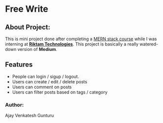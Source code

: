 # Free Write

## About Project:

This is mini project done after completing a [MERN stack course](https://www.udemy.com/course/the-complete-web-development-bootcamp/) while I was interning at [**Riktam Technologies**](https://www.riktamtech.com/). This project is basically a really watered-down version of **Medium**. 

## Features
- People can login / sigup / logout.
- Users can create / edit / delete posts
- Users can comment on posts
- Users can filter posts based on tags / category

### Author:

Ajay Venkatesh Gunturu


